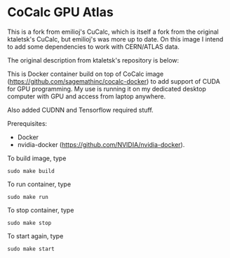 # CoCalc GPU Atlas

This is a fork from emilioj's CuCalc, which is itself a fork from the original ktaletsk's CuCalc, but emilioj's was more up to date.
On this image I intend to add some dependencies to work with CERN/ATLAS data.

The original description from ktaletsk's repository is below:

This is Docker container build on top of CoCalc image (https://github.com/sagemathinc/cocalc-docker) to add support of CUDA for GPU programming. My use is running it on my dedicated desktop computer with GPU and access from laptop anywhere.

Also added CUDNN and Tensorflow required stuff.

Prerequisites:
+ Docker
+ nvidia-docker (https://github.com/NVIDIA/nvidia-docker).

To build image, type

    sudo make build
    
To run container, type

    sudo make run
    
To stop container, type

    sudo make stop
    
To start again, type

    sudo make start
    
